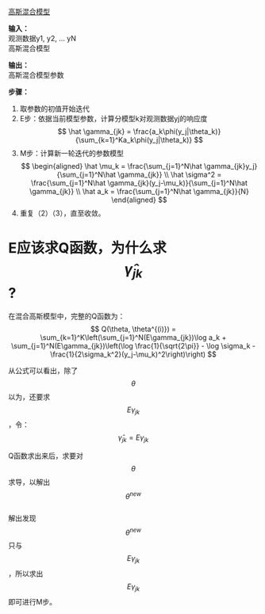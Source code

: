 [高斯混合模型](https://windmising.gitbook.io/mathematics-basic-for-ml/gai-shuai-lun/mixture_distribution)  

**输入：**  
观测数据y1, y2, ... yN  
高斯混合模型  

**输出：**  
高斯混合模型参数  

**步骤：**  
1. 取参数的初值开始迭代  
2. E步：依据当前模型参数，计算分模型k对观测数据yj的响应度  
$$
\hat \gamma_{jk} = \frac{a_k\phi(y_j|\theta_k)}{\sum_{k=1}^Ka_k\phi(y_j|\theta_k)}
$$
3. M步：计算新一轮迭代的参数模型  
$$
\begin{aligned}
\hat \mu_k = \frac{\sum_{j=1}^N\hat \gamma_{jk}y_j}{\sum_{j=1}^N\hat \gamma_{jk}}  \\
\hat \sigma^2 =  \frac{\sum_{j=1}^N\hat \gamma_{jk}(y_j-\mu_k)}{\sum_{j=1}^N\hat \gamma_{jk}}  \\
\hat a_k = \frac{\sum_{j=1}^N\hat \gamma_{jk}}{N}
\end{aligned}
$$
4. 重复（2）（3），直至收敛。  

# E应该求Q函数，为什么求$$\hat \gamma_{jk}$$?

在混合高斯模型中，完整的Q函数为：  
$$
Q(\theta, \theta^{(i)}) = \sum_{k=1}^K\left(\sum_{j=1}^N(E\gamma_{jk})\log a_k + \sum_{j=1}^N(E\gamma_{jk})\left(\log \frac{1}{\sqrt{2\pi}} - \log \sigma_k - \frac{1}{2\sigma_k^2}(y_j-\mu_k)^2\right)\right)
$$

从公式可以看出，除了$$\theta$$以为，还要求$$E\gamma_{jk}$$，令：  
$$
\hat \gamma_{jk} = E\gamma_{jk}
$$

Q函数求出来后，求要对$$\theta$$求导，以解出$$\theta^{new}$$  
解出发现$$\theta^{new}$$只与$$E\gamma_{jk}$$，所以求出$$E\gamma_{jk}$$即可进行M步。